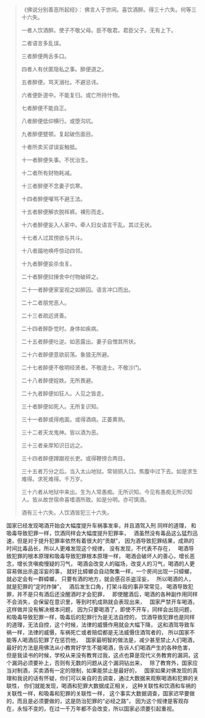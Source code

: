 > 《佛说分别善恶所起经》：
> 佛言人于世间。喜饮酒醉。得三十六失。何等三十六失。
> 
> 一者人饮酒醉。使子不敬父母。臣不敬君。君臣父子。无有上下。
> 
> 二者语言多乱误。
> 
> 三者醉便两舌多口。
> 
> 四者人有伏匿隐私之事。醉便道之。
> 
> 五者醉便。骂天溺社。不避忌讳。
> 
> 六者便卧道中。不能复归。或亡所持什物。
> 
> 七者醉便不能自正。
> 
> 八者醉便低仰横行。或堕沟坑。
> 
> 九者醉便躄顿。复起破伤面目。
> 
> 十者所卖买谬误妄触抵。
> 
> 十一者醉便失事。不忧治生。
> 
> 十二者所有财物耗减。
> 
> 十三者醉便不念妻子饥寒。
> 
> 十四者醉便嚾骂不避王法。
> 
> 十五者醉便解衣脱裈裤。裸形而走。
> 
> 十六者醉便妄入人家中。牵人妇女语言干乱。其过无状。
> 
> 十七者人过其傍欲与共斗。
> 
> 十八者蹋地唤呼惊动四邻。
> 
> 十九者醉便妄杀虫豸。
> 
> 二十者醉便挝捶舍中付物破碎之。
> 
> 二十一者醉便家室视之如醉囚。语言冲口而出。
> 
> 二十二者朋党恶人。
> 
> 二十三者疏远贤善。
> 
> 二十四者醉卧觉时。身体如疾病。
> 
> 二十五者醉便吐逆。如恶露出。妻子自憎其所状。
> 
> 二十六者醉便意欲前荡。象狼无所避。
> 
> 二十七者醉便不敬明经贤者。不敬道士。不敬沙门。
> 
> 二十八者醉便婬妷。无所畏避。
> 
> 二十九者醉便如狂人。人见之皆走。
> 
> 三十者醉便如死人。无所复识知。
> 
> 三十一者醉或得疱面。或得酒病。正萎黄熟。
> 
> 三十二者天龙鬼神。皆以酒为恶。
> 
> 三十三者亲厚知识日远之。
> 
> 三十四者醉便蹲踞视长吏。或得鞭搒合两目。
> 
> 三十五者万分之后。当入太山地狱。常销铜入口。焦腹中过下去。如是求生难得。求死难得。千万岁。
> 
> 三十六者从地狱中来出。生为人常愚痴。无所识知。今见有愚痴无所识知人。皆从故世宿命喜嗜酒所致。如是分明。亦可慎酒。
> 
> 酒有三十六失。人饮酒皆犯三十六失。

国家已经发现喝酒开始会大幅度提升车祸事发率，并且酒驾入刑
同样的道理，
和吸毒导致犯罪一样，饮酒同样会大幅度提升犯罪率，
&nbsp;
酒虽然没有毒品这么猛烈迅速，但是对于提升犯罪率依然有着很大的“贡献”，
因为酒导致犯罪结果，成熟的时间比毒品长，所以人更难发现这个规律，
没有发现，不代表不存在，
&nbsp;
喝酒导致犯罪的根本原理和吸毒导致犯罪根本原理一样，
喝酒会破坏人的善心，增长恶念，增长贪嗔痴慢疑的习气，
喝酒会改变人的磁场，改变人的习气，喝酒的人更容易做出杀盗淫妄的事，
就好比蟑螂会自动聚集一样，一个房间出现一只蟑螂，就必定会有一群蟑螂，
只要有酒的地方，就会感召杀盗淫妄，
&nbsp;
所以喝酒的人，就是犯罪的“定时炸弹”，
&nbsp;
酒后发生口角，打架斗殴的事非常常见，
喝酒导致犯罪，并不是只有酒后还没醒酒时才会犯罪，
&nbsp;
即使醒酒后，喝酒的各种副作用同样不会消失，会保留在意识里，等到时机成熟就会表现出来，
&nbsp;
国家严禁开车喝酒，这样做并没有解决根本问题，
因为只要喝酒了，即使不开车，同样会出现问题，
&nbsp;
和吸毒导致犯罪一样，吸毒后的犯罪行为是无法自控的，
饮酒导致犯罪也是同样的道理，无法自控，这个时候，法律的威慑作用就会大幅下降，
这和酒驾导致车祸一样，法律的威慑，车祸死亡或者赔偿都是无法威慑住酒驾者的，
所以国家不能等人喝酒后犯罪了在惩罚他，
&nbsp;
国家最明智的做法是，减少甚至禁止人们喝酒，
最好的方法是用佛法从小教育好学生不能喝酒，告诉人们喝酒产生的各种危害，
但是我读书的时候，学校从来没有教育过我，这点也算是现代义务教育的漏洞，这个漏洞必须要补上，否则有无数的问题从这个漏洞钻出来，
&nbsp;
除了教育外，国家应当对制酒，买卖酒有一定的限制，如果能禁止是最好的，
&nbsp;
国家如果对佛发现的真理和我说的话有怀疑，你们可以亲自的去调查，通过大数据来观察喝酒和犯罪的关联性，
你们就能发现，喝酒和犯罪大数据成正相关，
这种关联性和饮酒和车祸的关联性一样，和吸毒和犯罪的关联性一样，
这个事实大数据调查，国家迟早要做的，而且是必须要做的，这是防治犯罪的“必经之路”，
因为这个规律是客观存在，永恒不变的，在过一千万年都不会改变，所以国家必须要引起重视。



